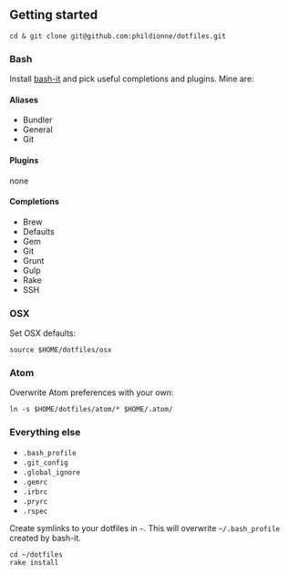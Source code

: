 ## Getting started
```
cd & git clone git@github.com:phildionne/dotfiles.git
```

### Bash
Install [bash-it](https://github.com/revans/bash-it) and pick useful completions and plugins. Mine are:

#### Aliases
- Bundler
- General
- Git

#### Plugins
none

#### Completions
- Brew
- Defaults
- Gem
- Git
- Grunt
- Gulp
- Rake
- SSH

### OSX

Set OSX defaults:

```
source $HOME/dotfiles/osx
```

### Atom

Overwrite Atom preferences with your own:

```
ln -s $HOME/dotfiles/atom/* $HOME/.atom/
```

### Everything else

- `.bash_profile`
- `.git_config`
- `.global_ignore`
- `.gemrc`
- `.irbrc`
- `.pryrc`
- `.rspec`

Create symlinks to your dotfiles in `~`. This will overwrite `~/.bash_profile` created by bash-it.

```
cd ~/dotfiles
rake install
```

